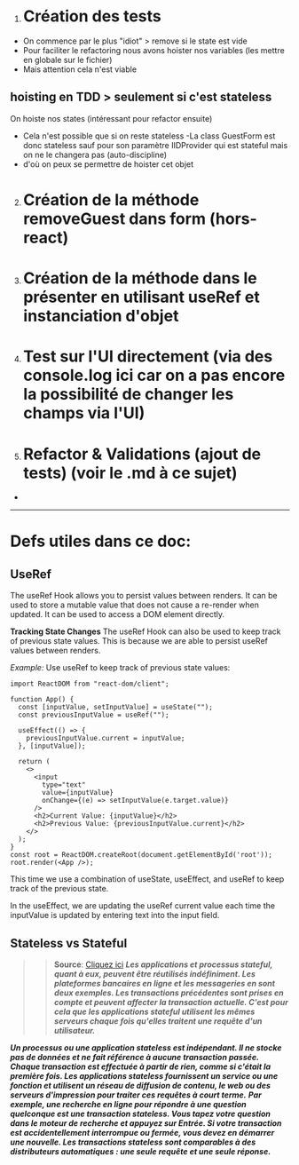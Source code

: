 1. # Création des tests 
- On commence par le plus "idiot" > remove si le state est vide
- Pour faciliter le refactoring nous avons hoister nos variables (les mettre en globale sur le fichier)
- Mais attention cela n'est viable

## hoisting en TDD > seulement si c'est stateless
On hoiste nos states (intéressant pour refactor ensuite)
- Cela n'est possible que si on reste stateless 
-La class GuestForm est donc stateless sauf pour son paramètre IIDProvider qui est stateful mais on ne le changera pas (auto-discipline) 
- d'où on peux se permettre de hoister cet objet

2. # Création de la méthode removeGuest dans form (hors-react)
3. # Création de la méthode dans le présenter en utilisant useRef et instanciation d'objet 
4. # Test sur l'UI directement (via des console.log ici car on a pas encore la possibilité de changer les champs via l'UI)
5. # Refactor & Validations (ajout de tests) (voir le .md à ce sujet)
*
-----------------------------------------
# Defs utiles dans ce doc:

## UseRef
The useRef Hook allows you to persist values between renders.
It can be used to store a mutable value that does not cause a re-render when updated.
It can be used to access a DOM element directly.

**Tracking State Changes**
The useRef Hook can also be used to keep track of previous state values.
This is because we are able to persist useRef values between renders.

*Example:*
Use useRef to keep track of previous state values:

```import { useState, useEffect, useRef } from "react";
import ReactDOM from "react-dom/client";

function App() {
  const [inputValue, setInputValue] = useState("");
  const previousInputValue = useRef("");

  useEffect(() => {
    previousInputValue.current = inputValue;
  }, [inputValue]);

  return (
    <>
      <input
        type="text"
        value={inputValue}
        onChange={(e) => setInputValue(e.target.value)}
      />
      <h2>Current Value: {inputValue}</h2>
      <h2>Previous Value: {previousInputValue.current}</h2>
    </>
  );
}
const root = ReactDOM.createRoot(document.getElementById('root'));
root.render(<App />);
```

This time we use a combination of useState, useEffect, and useRef to keep track of the previous state.

In the useEffect, we are updating the useRef current value each time the inputValue is updated by entering text into the input field.

## Stateless vs Stateful
>>**Source**: [Cliquez ici](https://www.redhat.com/fr/topics/cloud-native-apps/stateful-vs-stateless)
***Les applications et processus stateful, quant à eux, peuvent être réutilisés indéfiniment. Les plateformes bancaires en ligne et les messageries en sont deux exemples. Les transactions précédentes sont prises en compte et peuvent affecter la transaction actuelle. C'est pour cela que les applications stateful utilisent les mêmes serveurs chaque fois qu'elles traitent une requête d'un utilisateur.***

***Un processus ou une application stateless est indépendant. Il ne stocke pas de données et ne fait référence à aucune transaction passée. Chaque transaction est effectuée à partir de rien, comme si c'était la première fois. Les applications stateless fournissent un service ou une fonction et utilisent un réseau de diffusion de contenu, le web ou des serveurs d'impression pour traiter ces requêtes à court terme.*** 
***Par exemple, une recherche en ligne pour répondre à une question quelconque est une transaction stateless. Vous tapez votre question dans le moteur de recherche et appuyez sur Entrée. Si votre transaction est accidentellement interrompue ou fermée, vous devez en démarrer une nouvelle. Les transactions stateless sont comparables à des distributeurs automatiques : une seule requête et une seule réponse.*** 

